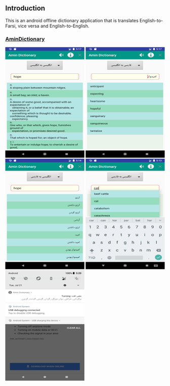 ## Introduction
This  is an android offline dictionary application that is translates English-to-Farsi, vice versa and English-to-English.


<h3>
	<a href="https://www.parshub.com/content/930824219">AminDictionary</a>
</h3>


<div>
<img src="https://github.com/amin200x/AminDictionary/blob/master/image2.jpeg" alt="image2" width="250" height="350">
<img src="https://github.com/amin200x/AminDictionary/blob/master/image3.jpeg" alt="image3" width="250" height="350">
<img src="https://github.com/amin200x/AminDictionary/blob/master/image4.jpeg" alt="image4" width="250" height="350">
<img src="https://github.com/amin200x/AminDictionary/blob/master/image5.jpeg" alt="image5" width="250" height="350">
<img src="https://github.com/amin200x/AminDictionary/blob/master/image1.jpeg" alt="image1" width="250" height="350">


</div>
